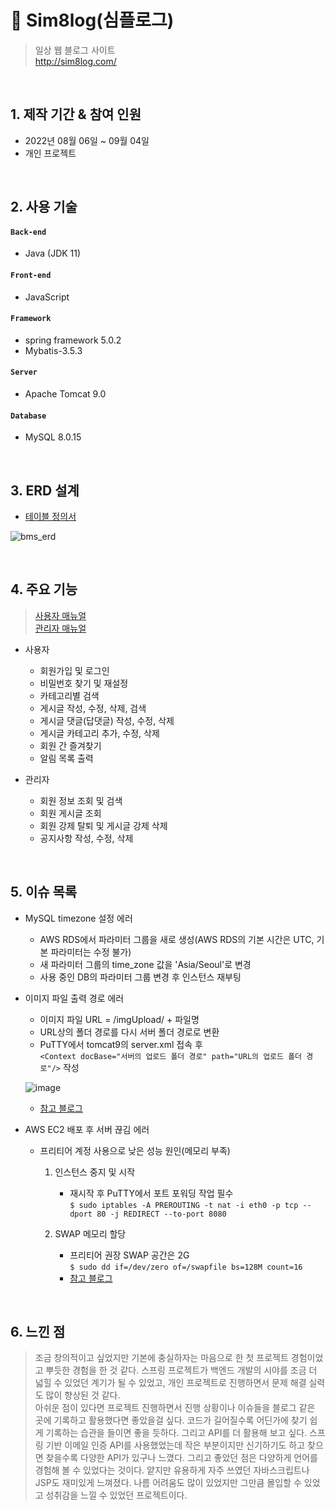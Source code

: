 # 📜 Sim8log(심플로그)
> 일상 웹 블로그 사이트  
> http://sim8log.com/ 

</br>

## 1. 제작 기간 & 참여 인원
- 2022년 08월 06일 ~ 09월 04일
- 개인 프로젝트

</br>

## 2. 사용 기술
#### `Back-end`
  - Java (JDK 11)
#### `Front-end`
  - JavaScript
#### `Framework`
  - spring framework 5.0.2
  - Mybatis-3.5.3
#### `Server`
  - Apache Tomcat 9.0
#### `Database`
  - MySQL 8.0.15

</br>

## 3. ERD 설계
 - [테이블 정의서](https://freckle-web-d61.notion.site/b774b1cf286d4bccb6b444394332f968)

![bms_erd](https://user-images.githubusercontent.com/98097222/195607307-2de232bc-3903-47b3-b143-3e039f296808.png)
 
</br>
 
## 4. 주요 기능
> [사용자 매뉴얼](https://www.notion.so/877fff312e2a4438905768bcc796e263)  
> [관리자 매뉴얼](https://www.notion.so/9e795512a37a4d1aa31317e9e0d9394c)
  
- 사용자
  - 회원가입 및 로그인
  - 비밀번호 찾기 및 재설정
  - 카테고리별 검색
  - 게시글 작성, 수정, 삭제, 검색
  - 게시글 댓글(답댓글) 작성, 수정, 삭제
  - 게시글 카테고리 추가, 수정, 삭제
  - 회원 간 즐겨찾기
  - 알림 목록 출력
  
- 관리자
  - 회원 정보 조회 및 검색
  - 회원 게시글 조회
  - 회원 강제 탈퇴 및 게시글 강제 삭제
  - 공지사항 작성, 수정, 삭제
  
</br>

## 5. 이슈 목록
* MySQL timezone 설정 에러  
  
  - AWS RDS에서 파라미터 그룹을 새로 생성(AWS RDS의 기본 시간은 UTC, 기본 파라미터는 수정 불가)
  - 새 파라미터 그룹의 time_zone 값을 'Asia/Seoul'로 변경
  - 사용 중인 DB의 파라미터 그룹 변경 후 인스턴스 재부팅
  
* 이미지 파일 출력 경로 에러
  
  - 이미지 파일 URL = /imgUpload/ + 파일명
  - URL상의 폴더 경로를 다시 서버 폴더 경로로 변환
  - PuTTY에서 tomcat9의 server.xml 접속 후  
  ``` <Context docBase="서버의 업로드 폴더 경로" path="URL의 업로드 폴더 경로"/> ``` 작성  
    
  ![image](https://user-images.githubusercontent.com/98097222/196160138-1ba5c8b6-465a-4dda-92ab-24be04f49a32.png)
  - [참고 블로그](https://kimfk567.tistory.com/m/85?category=1020109)
    
* AWS EC2 배포 후 서버 끊김 에러
  - 프리티어 계정 사용으로 낮은 성능 원인(메모리 부족)
    
    1. 인스턴스 중지 및 시작
       - 재시작 후 PuTTY에서 포트 포워딩 작업 필수  
       ``` $ sudo iptables -A PREROUTING -t nat -i eth0 -p tcp --dport 80 -j REDIRECT --to-port 8080 ```
      
    2. SWAP 메모리 할당  
       - 프리티어 권장 SWAP 공간은 2G  
       ``` $ sudo dd if=/dev/zero of=/swapfile bs=128M count=16 ```  
       - [참고 블로그](https://velog.io/@chosj1526/%EC%84%9C%EB%B2%84-%EB%81%8A%EA%B9%80)
  
</br>

## 6. 느낀 점
> 조금 창의적이고 싶었지만 기본에 충실하자는 마음으로 한 첫 프로젝트 경험이었고 뿌듯한 경험을 한 것 같다. 스프링 프로젝트가 백엔드 개발의 시야를 조금 더 넓힐 수 있었던 계기가 될 수 있었고, 개인 프로젝트로 진행하면서 문제 해결 실력도 많이 향상된 것 같다.  
> 아쉬운 점이 있다면 프로젝트 진행하면서 진행 상황이나 이슈들을 블로그 같은 곳에 기록하고 활용했다면 좋았을걸 싶다. 코드가 길어질수록 어딘가에 찾기 쉽게 기록하는 습관을 들이면 좋을 듯하다. 그리고 API를 더 활용해 보고 싶다. 스프링 기반 이메일 인증 API를 사용했었는데 작은 부분이지만 신기하기도 하고 찾으면 찾을수록 다양한 API가 있구나 느꼈다.
> 그리고 좋았던 점은 다양하게 언어를 경험해 볼 수 있었다는 것이다. 얕지만 유용하게 자주 쓰였던 자바스크립트나 JSP도 재미있게 느껴졌다.
> 나름 어려움도 많이 있었지만 그만큼 몰입할 수 있었고 성취감을 느낄 수 있었던 프로젝트이다.
